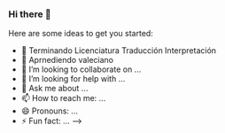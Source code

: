 ### Hi there 👋


Here are some ideas to get you started:

- 🔭 Terminando Licenciatura Traducción Interpretación
- 🌱 Aprnediendo valeciano
- 👯 I’m looking to collaborate on ...
- 🤔 I’m looking for help with ...
- 💬 Ask me about ...
- 📫 How to reach me: ...
- 😄 Pronouns: ...
- ⚡ Fun fact: ...
-->
